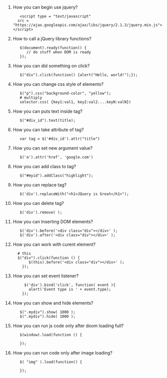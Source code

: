 1. How you can begin use jquery?
          
          <script type = "text/javascript" 
         src = "https://ajax.googleapis.com/ajax/libs/jquery/2.1.3/jquery.min.js"></script>
2. How to call a jQuery library functions?
          
          $(document).ready(function() {
             // do stuff when DOM is ready
          });
           
3. How you can did something on click?
          
          $("div").click(function() {alert("Hello, world!");});
4. How you can change css style of elements?
         
          $("p").css("background-color", "yellow");
          # multiply
          selector.css( {key1:val1, key2:val2....keyN:valN})
5. How you can puts text inside tag?
          
          $("#div_id").text(title);
6. How you can take attribute of tag?
          
          var tag = $('#div_id').attr("title")
7. How you can set new argument value?
          
          $('a').attr('href', 'google.com')
8. How you can add class to tag?
          
          $("#myid").addClass("highlight");
9. How you can replace tag?
          
          $('div').replaceWith("<h1>JQuery is Great</h1>");
10. How you can delete tag?

           $('div').remove( );
11. How you can Inserting DOM elements?
          
           $('div').before('<div class="div"></div>' );
           $('div').after('<div class="div"></div>' );
12. How you can work with curent element?
          
          # this
          $("div").click(function () {
               $(this).before('<div class="div"></div>' );
            });
13. How you can set event listener?
          
             $('div').bind('click', function( event ){
               alert('Event type is ' + event.type);
            });
14. How you can show and hide elements?
          
           $(".mydiv").show( 1000 );
           $(".mydiv").hide( 1000 );
15. How you can run js code only after doom loading full?
          
           $(window).load(function () {

           });
16. How you can run code only after image loading?
         
           $( "img" ).load(function() {

           });
